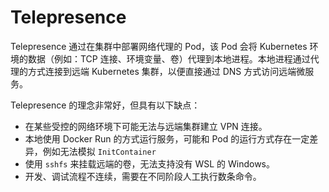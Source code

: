 # Telepresence

Telepresence 通过在集群中部署网络代理的 Pod，该 Pod 会将 Kubernetes 环境的数据（例如：TCP 连接、环境变量、卷）代理到本地进程。本地进程通过代理的方式连接到远端 Kubernetes 集群，以便直接通过 DNS 方式访问远端微服务。

Telepresence 的理念非常好，但具有以下缺点：

* 在某些受控的网络环境下可能无法与远端集群建立 VPN 连接。
* 本地使用 Docker Run 的方式运行服务，可能和 Pod 的运行方式存在一定差异，例如无法模拟 `InitContainer`
* 使用 `sshfs` 来挂载远端的卷，无法支持没有 WSL 的 Windows。
* 开发、调试流程不连续，需要在不同阶段人工执行数条命令。